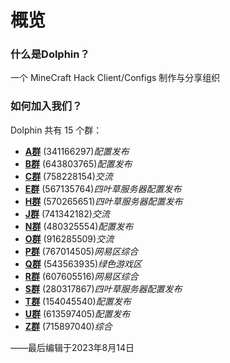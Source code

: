 # 概览

### 什么是Dolphin？
一个 MineCraft Hack Client/Configs 制作与分享组织<br>

### 如何加入我们？
Dolphin 共有 15 个群：

* [**A群**](http://qm.qq.com/cgi-bin/qm/qr?_wv=1027&k=BeF0wklGSZ5WfyaYFCqEH8Z3GLqe8M-c&authKey=ROPSDIBoHGETm7GjHunK%2B36rX8QwEQtj8YSnKs6n7rtnN6Apm%2FNtfP7A2%2FdqjB9j&noverify=0&group_code=341166297) (341166297)*配置发布*
* [**B群**](http://qm.qq.com/cgi-bin/qm/qr?_wv=1027&k=g05a4uiFGRbi8JIDO3tmdW6sse5_G40h&authKey=0e%2BTa5%2FsYISN%2FuaQXfCvnSef0tOG4Ds0nuXzVN%2B%2FyX8dj4XGk%2B4%2FneIL%2FxsibjJ8&noverify=0&group_code=643803765) (643803765)*配置发布*
* [**C群**](http://qm.qq.com/cgi-bin/qm/qr?_wv=1027&k=iYRRZW89vXPIRGfSfsoH2ujx0SIzKXsK&authKey=8U3sytpIGpzsb%2Bl7W%2FVFNSXIeeLzgUBW6qzl4NwAo5Rx%2BHT6S%2Fc6SUmdvwP8muVK&noverify=0&group_code=758228154) (758228154)*交流*
* [**E群**](http://qm.qq.com/cgi-bin/qm/qr?_wv=1027&k=N9H-u3GRn0GrOnRdJZdi7FEz2aK1X9q5&authKey=206dm%2FdbDb12UONeYjVECsTFKle86SAAHK07sv04F2iQzFBLLEUD4oxOsG%2BBnax2&noverify=0&group_code=567135764) (567135764)*四叶草服务器配置发布*
* [**H群**](link) (570265651)*四叶草服务器配置发布*
* [**J群**](link) (741342182)*交流*
* [**N群**](link) (480325554)*配置发布*
* [**O群**](link) (916285509)*交流*
* [**P群**](link) (767014505)*网易区综合*
* [**Q群**](link) (543563935)*绿色游戏区*
* [**R群**](link) (607605516)*网易区综合*
* [**S群**](link) (280317867)*四叶草服务器配置发布*
* [**T群**](link) (154045540)*配置发布*
* [**U群**](link) (613597405)*配置发布*
* [**Z群**](link) (715897040)*综合*

 ——最后编辑于2023年8月14日
